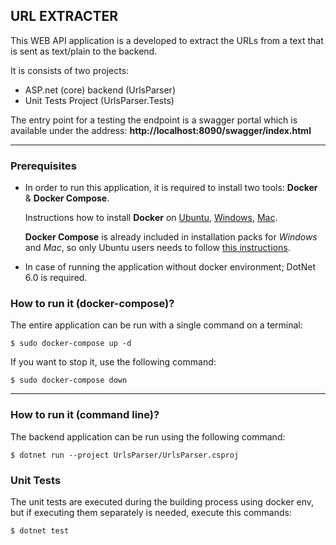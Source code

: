 ## URL EXTRACTER

This WEB API application is a developed to extract the URLs from a text that is sent as text/plain to the backend.


It is consists of two projects:

- ASP.net (core) backend (UrlsParser)
- Unit Tests Project (UrlsParser.Tests)

The entry point for a testing the endpoint is a swagger portal which is available under the address: **http://localhost:8090/swagger/index.html**

---

### Prerequisites

* In order to run this application, it is required to install two tools: **Docker** & **Docker Compose**.

    Instructions how to install **Docker** on [Ubuntu](https://docs.docker.com/install/linux/docker-ce/ubuntu/), [Windows](https://docs.docker.com/docker-for-windows/install/), [Mac](https://docs.docker.com/docker-for-mac/install/).

    **Docker Compose** is already included in installation packs for *Windows* and *Mac*, so only Ubuntu users needs to follow [this instructions](https://docs.docker.com/compose/install/).

* In case of running the application without docker environment; DotNet 6.0 is required. 


### How to run it (docker-compose)?

The entire application can be run with a single command on a terminal:

```
$ sudo docker-compose up -d
```

If you want to stop it, use the following command:

```
$ sudo docker-compose down
```

---

### How to run it (command line)?
The backend application can be run using the following command:
```
$ dotnet run --project UrlsParser/UrlsParser.csproj
```

### Unit Tests
The unit tests are executed during the building process using docker env, but if executing them separately is needed, execute this commands:
```
$ dotnet test
```